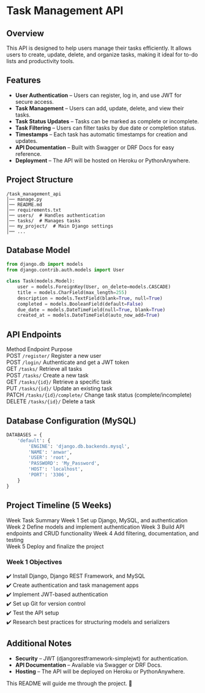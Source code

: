 # Task Management API

## Overview
This API is designed to help users manage their tasks efficiently. It allows users to create, update, delete, and organize tasks, making it ideal for to-do lists and productivity tools.

## Features
- **User Authentication** – Users can register, log in, and use JWT for secure access.
- **Task Management** – Users can add, update, delete, and view their tasks.
- **Task Status Updates** – Tasks can be marked as complete or incomplete.
- **Task Filtering** – Users can filter tasks by due date or completion status.
- **Timestamps** – Each task has automatic timestamps for creation and updates.
- **API Documentation** – Built with Swagger or DRF Docs for easy reference.
- **Deployment** – The API will be hosted on Heroku or PythonAnywhere.

## Project Structure
```
/task_management_api
│── manage.py
│── README.md
│── requirements.txt
│── users/  # Handles authentication
│── tasks/  # Manages tasks
│── my_project/  # Main Django settings
│── ...
```

## Database Model
```python
from django.db import models
from django.contrib.auth.models import User

class Task(models.Model):
    user = models.ForeignKey(User, on_delete=models.CASCADE)
    title = models.CharField(max_length=255)
    description = models.TextField(blank=True, null=True)
    completed = models.BooleanField(default=False)
    due_date = models.DateTimeField(null=True, blank=True)
    created_at = models.DateTimeField(auto_now_add=True)
```

## API Endpoints

 Method  Endpoint                 Purpose                              
 POST    `/register/`             Register a new user                 
 POST    `/login/`                Authenticate and get a JWT token    
 GET     `/tasks/`                Retrieve all tasks                  
 POST    `/tasks/`                Create a new task                   
 GET     `/tasks/{id}/`           Retrieve a specific task            
 PUT     `/tasks/{id}/`           Update an existing task             
 PATCH   `/tasks/{id}/complete/`  Change task status (complete/incomplete) 
 DELETE  `/tasks/{id}/`           Delete a task                       

## Database Configuration (MySQL)
```python
DATABASES = {
    'default': {
        'ENGINE': 'django.db.backends.mysql',
        'NAME': 'anwar',
        'USER': 'root',
        'PASSWORD': 'My_Password',
        'HOST': 'localhost',
        'PORT': '3306',
    }
}
```

## Project Timeline (5 Weeks)

 Week   Task Summary 
 Week 1  Set up Django, MySQL, and authentication   
 Week 2  Define models and implement authentication 
 Week 3  Build API endpoints and CRUD functionality 
 Week 4  Add filtering, documentation, and testing  
 Week 5  Deploy and finalize the project           

### Week 1 Objectives
✔️ Install Django, Django REST Framework, and MySQL  
✔️ Create authentication and task management apps  
✔️ Implement JWT-based authentication  
✔️ Set up Git for version control  
✔️ Test the API setup  
✔️ Research best practices for structuring models and serializers  

## Additional Notes
- **Security** – JWT (djangorestframework-simplejwt) for authentication.
- **API Documentation** – Available via Swagger or DRF Docs.
- **Hosting** – The API will be deployed on Heroku or PythonAnywhere.

This README will guide me through the project. 🚀

